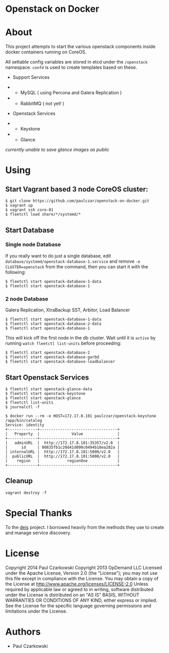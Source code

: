 Openstack on Docker
=============

About
====

This project attempts to start the various openstack components inside docker containers running on CoreOS.

All settable config variables are stored in etcd under the `/openstack` namespace.   `confd` is used to create templates based on these.

* Support Services
* * MySQL ( using Percona and Galera Replication )
* * RabbitMQ ( not yet! )

* Openstack Services
* * Keystone
* * Glance

_currently unable to save glance images as public_

Using
====

## Start Vagrant based 3 node CoreOS cluster:

```
$ git clone https://github.com/paulczar/openstack-on-docker.git
$ vagrant up
$ vagrant ssh core-01
$ fleetctl load share/*/systemd/*
```

## Start Database

### Single node Database

If you really want to do just a single database,  edit `database/systemd/openstack-database-1.service` and remove `-e CLUSTER=openstack` from the command, then you can start it with the following:

```
$ fleetctl start openstack-database-1-data
$ fleetctl start openstack-database-1
```

### 2 node Database

Galera Replication, XtraBackup SST, Arbitor, Load Balancer

```
$ fleetctl start openstack-database-1-data
$ fleetctl start openstack-database-2-data
$ fleetctl start openstack-database-1
```

This will kick off the first node in the db cluster.   Wait until it is `active` by running `watch fleetctl list-units` before proceeding:

```
$ fleetctl start openstack-database-2
$ fleetctl start openstack-database-garbd
$ fleetctl start openstack-database-loadbalancer
```


## Start Openstack Services

```
$ fleetctl start openstack-glance-data
$ fleetctl start openstack-keystone
$ fleetctl start openstack-glance
$ fleetctl list-units
$ journalctl -f
```

```
$ docker run --rm -e HOST=172.17.8.101 paulczar/openstack-keystone /app/bin/catalog
Service: identity
+-------------+----------------------------------+
|   Property  |              Value               |
+-------------+----------------------------------+
|   adminURL  |  http://172.17.8.101:35357/v2.0  |
|      id     | 00835fb1c20d41d090c0494b18ea282a |
| internalURL |  http://172.17.8.101:5000/v2.0   |
|  publicURL  |  http://172.17.8.101:5000/v2.0   |
|    region   |            regionOne             |
+-------------+----------------------------------+

```

## Cleanup ##

```
vagrant destroy -f
```

# Special Thanks

To the [deis](http://deis.io) project.   I borrowed heavily from the methods they use to create and manage service discovery.

# License

Copyright 2014 Paul Czarkowski
Copyright 2013 OpDemand LLC
Licensed under the Apache License, Version 2.0 (the "License");
you may not use this file except in compliance with the License.
You may obtain a copy of the License at
http://www.apache.org/licenses/LICENSE-2.0
Unless required by applicable law or agreed to in writing, software
distributed under the License is distributed on an "AS IS" BASIS,
WITHOUT WARRANTIES OR CONDITIONS OF ANY KIND, either express or implied.
See the License for the specific language governing permissions and
limitations under the License.

# Authors

* Paul Czarkowski
